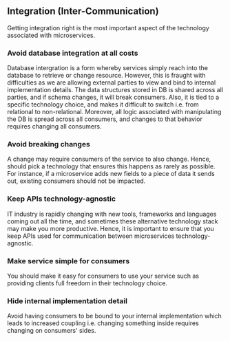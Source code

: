 ## Integration (Inter-Communication)

Getting integration right is the most important aspect of the technology associated with microservices.

### Avoid database integration at all costs

Database intergration is a form whereby services simply reach into the database to retrieve or change resource. However, this is fraught with difficulties as we are allowing external parties to view and bind to internal implementation details. The data structures stored in DB is shared across all parties, and if schema changes, it will break consumers. Also, it is tied to a specific technology choice, and makes it difficult to switch i.e. from relational to non-relational. Moreover, all logic associated with manipulating the DB is spread across all consumers, and changes to that behavior requires changing all consumers.

### Avoid breaking changes

A change may require consumers of the service to also change. Hence, should pick a technology that ensures this happens as rarely as possible. For instance, if a microservice adds new fields to a piece of data it sends out, existing consumers should not be impacted.

### Keep APIs technology-agnostic

IT industry is rapidly changing with new tools, frameworks and languages coming out all the time, and sometimes these alternative technology stack may make you more productive. Hence, it is important to ensure that you keep APIs used for communication between microservices technology-agnostic.

### Make service simple for consumers

You should make it easy for consumers to use your service such as providing clients full freedom in their technology choice.

### Hide internal implementation detail

Avoid having consumers to be bound to your internal implementation which leads to increased coupling i.e. changing something inside requires changing on consumers' sides.
